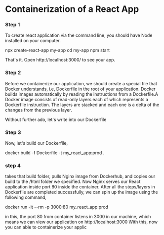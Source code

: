 # Containerization of a React App

### Step 1
To create react application via the command line, you should have Node installed on your computer. 

npx create-react-app my-app
cd my-app
npm start

That's it. Open http://localhost:3000/ to see your app.

### Step 2
Before we containerize our application, we should create a special file that Docker understands, i.e, Dockerfile in the root of your application.
Docker builds images automatically by reading the instructions from a Dockerfile.A Docker image consists of read-only layers each of which represents a Dockerfile instruction. The layers are stacked and each one is a delta of the changes from the previous layer.

Without further ado, let's write into our Dockerfile

### Step 3
Now, let's build our Dockerfile,

docker build -f Dockerfile -t my_react_app:prod .

### step 4
takes that build folder, pulls Nginx image from Dockerhub, and copies our build to the /html folder we specified. Now Nginx serves our React application inside port 80 inside the container. After all the steps/layers in Dockerfile are completed successfully, we can spin up the image using the following command,

docker run -it --rm -p 3000:80 my_react_app:prod

in this, the port 80 from container listens in 3000 in our machine, which means we can view our application on http://localhost:3000
With this, now you can able to containerize your applic
